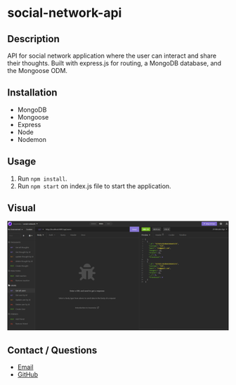 # social-network-api

## Description
API for social network application where the user can interact and share their thoughts. Built with express.js for routing, a MongoDB database, and the Mongoose ODM.

## Installation
- MongoDB
- Mongoose
- Express
- Node
- Nodemon

## Usage
1. Run `npm install`. 
2. Run `npm start` on index.js file to start the application.

## Visual
![Mock Up](./utils/images/insomnia-screenshot.png)

## Contact / Questions
 - [Email](erlmitchell@gmail.com)
 - [GitHub](https://github.com/ericaLorraineMitchell/social-network-api)